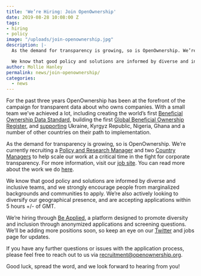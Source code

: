 ```yaml
---
title: 'We’re Hiring: Join OpenOwnership'
date: 2019-08-28 10:08:00 Z
tags:
- hiring
- policy
image: "/uploads/join-openownership.jpg"
description: |-
  As the demand for transparency is growing, so is OpenOwnership. We’re currently recruiting a [Policy and Research Manager](https://www.openownership.org/jobs/) and two [Country Managers](https://www.openownership.org/jobs/) to help scale our work at a critical time in the fight for corporate transparency. For more information, visit our [job site](https://www.openownership.org/jobs/).

  We know that good policy and solutions are informed by diverse and inclusive teams, and we strongly encourage people from marginalized backgrounds and communities to apply. We’re also actively looking to diversify our geographical presence, and are accepting applications within 5 hours \+/- of GMT.
author: Mollie Hanley
permalink: news/join-openownership/
categories:
  - news
---
```


For the past three years OpenOwnership has been at the forefront of the campaign for transparent data about who owns companies. With a small team we’ve achieved a lot, including creating the world’s first [Beneficial Ownership Data Standard](https://standard.openownership.org/en/v0-1/), building the first [Global Beneficial Ownership Register](https://register.openownership.org/), and [supporting](https://www.openownership.org/what-we-do/the-openownership-pilot-program/) Ukraine, Kyrgyz Republic, Nigeria, Ghana and a number of other countries on their path to implementation.

As the demand for transparency is growing, so is OpenOwnership. We’re currently recruiting a [Policy and Research Manager](https://www.openownership.org/jobs/) and two [Country Managers](https://www.openownership.org/jobs/) to help scale our work at a critical time in the fight for corporate transparency. For more information, visit our [job site](https://www.openownership.org/jobs/). You can read more about the work we do [here](https://www.openownership.org/what-we-do/).

We know that good policy and solutions are informed by diverse and inclusive teams, and we strongly encourage people from marginalized backgrounds and communities to apply. We’re also actively looking to diversify our geographical presence, and are accepting applications within 5 hours \+/- of GMT.

We’re hiring through [Be Applied](https://www.beapplied.com/), a platform designed to promote diversity and inclusion through anonymized applications and screening questions. We’ll be adding more positions soon, so keep an eye on our [Twitter](https://twitter.com/openownership) and jobs page for updates.

If you have any further questions or issues with the application process, please feel free to reach out to us via [recruitment@openownership.org](recruitment@openownership.org).

Good luck, spread the word, and we look forward to hearing from you!
